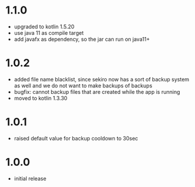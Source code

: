 # 1.1.0
- upgraded to kotlin 1.5.20
- use java 11 as compile target
- add javafx as dependency, so the jar can run on java11+

# 1.0.2
- added file name blacklist, since sekiro now has a sort of backup system as well and we do not want to make backups of backups
- bugfix: cannot backup files that are created while the app is running
- moved to kotlin 1.3.30

# 1.0.1
- raised default value for backup cooldown to 30sec

# 1.0.0
- initial release
